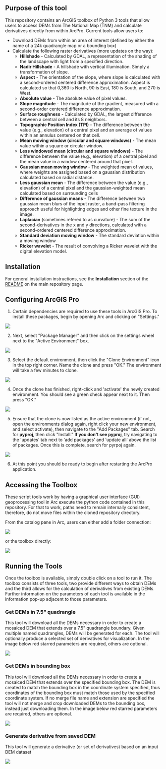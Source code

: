 ## Purpose of this tool

This repository contains an ArcGIS toolbox of Python 3 tools that allow users to access DEMs from The National Map (TNM) and calculate derivatives directly from within ArcPro. Current tools allow users to:

* Download DEMs from within an area of interest (defined by either the name of a 24k quadrangle map or a bounding box)
* Calculate the following raster derivatives (more updates on the way):
    * **Hillshade** - Calculated by GDAL, a representation of the shading of the landscape with light from a specified direction.
    * **Nadir Hillshade** - A hillshade with vertical illumination. Simply a transformation of slope.  
    * **Aspect** - The orientation of the slope, where slope is calculated with a second-ordered centered difference approximation. Aspect is calculated so that 0,360 is North, 90 is East, 180 is South, and 270 is West.
    * **Absolute value** - The absolute value of pixel values.
    * **Slope magnitude** - The magnitude of the gradient, measured with a second-order centered difference approximation.
    * **Surface roughness** - Calculated by GDAL, the largest difference between a central cell and its 8 neighbors.
    * **Topographic Position Index (TPI)** - The difference between the value (e.g., elevation) of a central pixel and an average of values within an annulus centered on that cell.
    * **Mean moving window (circular and square windows)** - The mean value within a square or circular window.
    * **Less windowed mean (circular and square windows)** - The difference between the value (e.g., elevation) of a central pixel and the mean value in a window centered around that pixel.
    * **Gaussian mean moving window** - The weighted mean of values, where weights are assigned based on a gaussian distribution calculated based on radial distance.
    * **Less gaussian mean** - The difference between the value (e.g., elevation) of a central pixel and the gaussian-weighted mean calculated based on surrounding cells
    * **Difference of gaussian means** - The difference between two gaussian mean blurs of the input raster, a band-pass filtering approach useful for highlighting edges and other fine texture in the image.
    * **Laplacian** (sometimes refered to as curvature) - The sum of the second-derivatives in the x and y directions, calculated with a second-ordered centered difference approximation.
    * **Standard deviation moving window** - The standard deviation within a moving window
    * **Ricker wavelet** - The result of convolving a Ricker wavelet with the digital elevation model.

## Installation

For general installation instructions, see the **Installation** section of the [README](https://code.usgs.gov/gecsc/dem_getter/-/tree/main) on the main repository page.


## Configuring ArcGIS Pro 

1) Certain dependencies are required to use these tools in ArcGIS Pro. To install these packages, begin by opening Arc and clicking on "Settings."

![](images/tutorial1.png)

2) Next, select "Package Manager" and then click on the settings wheel next to the "Active Environment" box.

![](images/tutorial2.png)

3) Select the default environment, then click the "Clone Environment" icon in the top right corner. Name the clone and press "OK." The environment will take a few minutes to clone.

![](images/tutorial3.png)

4) Once the clone has finished, right-click and 'activate' the newly created environment. You should see a green check appear next to it. Then press "OK."

![](images/tutorial4.PNG)

5) Ensure that the clone is now listed as the active environment (if not, open the environments dialog again, right click your new environment, and select activate), then navigate to the "Add Packages" tab. Search for **pyproj**, then click "Install."  **If you don't see pyproj**, try navigating to the 'updates' tab next to 'add packages' and 'update all' above the list of packages. Once this is complete, search for pyrpoj again.

![](images/tutorial5.png)

6) At this point you should be ready to begin after restarting the ArcPro application.

## Accessing the Toolbox

These script tools work by having a graphical user interface (GUI) geoprocessing tool in Arc execute the python code contained in this repository. For that to work, paths need to remain internally consistent, therefore, do not move files within the cloned repository directory.

From the catalog pane in Arc, users can either add a folder connection:

![](images/addFolder.PNG)

or the toolbox directly: 

![](images/addTBX.PNG)

## Running the Tools

Once the toolbox is available, simply double click on a tool to run it. The toolbox consists of three tools, two provide different ways to obtain DEMs and the third allows for the calculation of derivatives from existing DEMs. Further information on the parameters of each tool is available in the information pop-up adjacent to those parameters.

### Get DEMs in 7.5" quadrangle

This tool will download all the DEMs necessary in order to create a mosaiced DEM that extends over a 7.5" quadrangle boundary.  Given multiple named quadrangles, DEMs will be generated for each.  The tool will optionally produce a selected set of derivatives for visualization.  In the image below red starred parameters are required, others are optional.

![](images/arcQuad.PNG)

### Get DEMs in bounding box

This tool will download all the DEMs necessary in order to create a mosaiced DEM that extends over the specified bounding box. The DEM is created to match the bounding box in the coordinate system specified, thus coordinates of the bounding box must match those used by the specified coordinate system. If no merge file name and extension are specified the tool will not merge and crop downloaded DEMs to the bounding box, instead just downloading them. In the image below red starred parameters are required, others are optional.

![](images/arcBbox.PNG)

### Generate derivative from saved DEM

This tool will generate a derivative (or set of derivatives) based on an input DEM dataset

![](images/arcGenerateDerivs.PNG)